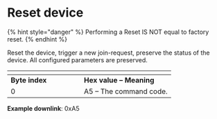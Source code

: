 # Reset device

{% hint style="danger" %}
Performing a Reset IS NOT equal to factory reset.
{% endhint %}

Reset the device, trigger a new join-request, preserve the status of the device.  All configured parameters are preserved.

<table><thead><tr><th width="153"></th><th></th></tr></thead><tbody><tr><td><strong>Byte index</strong></td><td><strong>Hex value – Meaning</strong></td></tr><tr><td>0</td><td>A5 – The command code.</td></tr></tbody></table>

**Example downlink**: 0xA5
